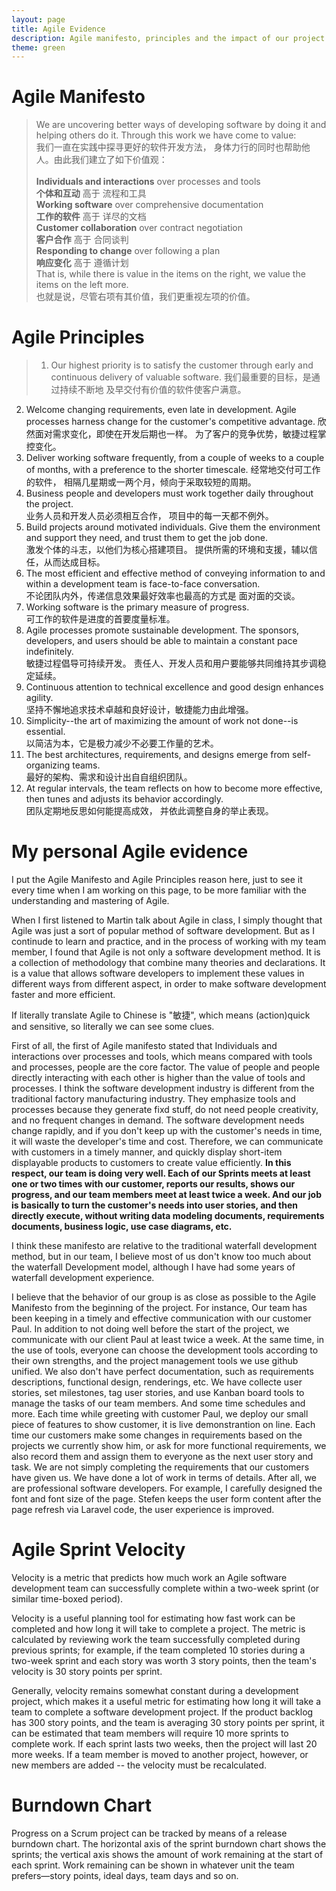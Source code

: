 ```yaml
---
layout: page
title: Agile Evidence
description: Agile manifesto, principles and the impact of our project.
theme: green
---
```



# Agile Manifesto
> We are uncovering better ways of developing
software by doing it and helping others do it.
Through this work we have come to value:<br>
我们一直在实践中探寻更好的软件开发方法，
身体力行的同时也帮助他人。由此我们建立了如下价值观：<br><br>
**Individuals and interactions** over processes and tools<br>
**个体和互动** 高于 流程和工具<br>
**Working software** over comprehensive documentation<br>
**工作的软件** 高于 详尽的文档<br>
**Customer collaboration** over contract negotiation<br>
**客户合作** 高于 合同谈判<br>
**Responding to change** over following a plan<br>
**响应变化** 高于 遵循计划<br>
That is, while there is value in the items on the right, we value the items on the left more.<br>
也就是说，尽管右项有其价值，我们更重视左项的价值。


# Agile Principles
>1. Our highest priority is to satisfy the customer
through early and continuous delivery
of valuable software.
我们最重要的目标，是通过持续不断地
及早交付有价值的软件使客户满意。
2. Welcome changing requirements, even late in 
development. Agile processes harness change for 
the customer's competitive advantage.
欣然面对需求变化，即使在开发后期也一样。
为了客户的竞争优势，敏捷过程掌控变化。
3. Deliver working software frequently, from a 
couple of weeks to a couple of months, with a 
preference to the shorter timescale.
经常地交付可工作的软件，
相隔几星期或一两个月，倾向于采取较短的周期。
4. Business people and developers must work 
together daily throughout the project.<br>
业务人员和开发人员必须相互合作，
项目中的每一天都不例外。
5. Build projects around motivated individuals. 
Give them the environment and support they need, 
and trust them to get the job done.<br>
激发个体的斗志，以他们为核心搭建项目。
提供所需的环境和支援，辅以信任，从而达成目标。
6. The most efficient and effective method of 
conveying information to and within a development 
team is face-to-face conversation.<br>
不论团队内外，传递信息效果最好效率也最高的方式是
面对面的交谈。
7. Working software is the primary measure of progress.<br>
可工作的软件是进度的首要度量标准。
8. Agile processes promote sustainable development. 
The sponsors, developers, and users should be able 
to maintain a constant pace indefinitely.<br>
敏捷过程倡导可持续开发。
责任人、开发人员和用户要能够共同维持其步调稳定延续。
9. Continuous attention to technical excellence 
and good design enhances agility.<br>
坚持不懈地追求技术卓越和良好设计，敏捷能力由此增强。
10. Simplicity--the art of maximizing the amount 
of work not done--is essential.<br>
以简洁为本，它是极力减少不必要工作量的艺术。
11. The best architectures, requirements, and designs 
emerge from self-organizing teams.<br>
最好的架构、需求和设计出自自组织团队。
12. At regular intervals, the team reflects on how 
to become more effective, then tunes and adjusts 
its behavior accordingly.<br>
团队定期地反思如何能提高成效，
并依此调整自身的举止表现。

# My personal Agile evidence
I put the Agile Manifesto and Agile Principles reason here, just to see it every time when I am working on this page, to be more familiar with the understanding and mastering of Agile. 

When I first listened to Martin talk about Agile in class, I simply thought that Agile was just a sort of popular method of software development. But as I continude to learn and practice, and in the process of working with my team member, I found that Agile is not only a software development method. It is a collection of methodology that combine many theories and declarations. It is a value that allows software developers to implement these values in different ways from different aspect, in order to make software development faster and more efficient.

If literally translate Agile to Chinese is "敏捷", which means (action)quick and sensitive, so literally we can see some clues. 

First of all, the first of Agile manifesto stated that Individuals and interactions over processes and tools, which means compared with tools and processes, people are the core factor. The value of people and people directly interacting with each other is higher than the value of tools and processes. I think the software development industry is different from the traditional factory manufacturing industry. They emphasize tools and processes because they generate fixd stuff, do not need people creativity, and no frequent changes in demand. The software development needs change rapidly, and if you don't keep up with the customer's needs in time, it will waste the developer's time and cost. Therefore, we can communicate with customers in a timely manner, and quickly display short-item displayable products to customers to create value efficiently. **In this respect, our team is doing very well. Each of our Sprints meets at least one or two times with our customer, reports our results, shows our progress, and our team members meet at least twice a week. And our job is basically to turn the customer's needs into user stories, and then directly execute, without writing data modeling documents, requirements documents, business logic, use case diagrams, etc.**


I think these manifesto are relative to the traditional waterfall development method, but in our team, I believe most of us don't know too much about the waterfall Development model, although I have had some years of waterfall development experience. 

I believe that the behavior of our group is as close as possible to the Agile Manifesto from the beginning of the project. For instance, Our team has been keeping in a timely and effective communication with our customer Paul. In addition to not doing well before the start of the project, we communicate with our client Paul at least twice a week. At the same time, in the use of tools, everyone can choose the development tools according to their own strengths, and the project management tools we use github unified. We also don't have perfect documentation, such as requirements descriptions, functional design, renderings, etc. We have collecte user stories, set milestones, tag user stories, and use Kanban board tools to manage the tasks of our team members. And some time schedules and more. Each time while greeting with customer Paul, we deploy our small piece of features to show customer, it is live demonstrantion on line. Each time our customers make some changes in requirements based on the projects we currently show him, or ask for more functional requirements, we also record them and assign them to everyone as the next user story and task. We are not simply completing the requirements that our customers have given us. We have done a lot of work in terms of details. After all, we are professional software developers. For example, I carefully designed the font and font size of the page. Stefen keeps the user form content after the page refresh via Laravel code, the user experience is improved.


# Agile Sprint Velocity
Velocity is a metric that predicts how much work an Agile software development team can successfully complete within a two-week sprint (or similar time-boxed period).

Velocity is a useful planning tool for estimating how fast work can be completed and how long it will take to complete a project. The metric is calculated by reviewing work the team successfully completed during previous sprints; for example, if the team completed 10 stories during a two-week sprint and each story was worth 3 story points, then the team's velocity is 30 story points per sprint. 

Generally, velocity remains somewhat constant during a development project, which makes it a useful metric for estimating how long it will take a team to complete a software development project. If the product backlog has 300 story points, and the team is averaging 30 story points per sprint, it can be estimated that team members will require 10 more sprints to complete work. If each sprint lasts two weeks, then the project will last 20 more weeks. If a team member is moved to another project, however, or new members are added -- the velocity must be recalculated.

# Burndown Chart
Progress on a Scrum project can be tracked by means of a release burndown chart. The horizontal axis of the sprint burndown chart shows the sprints; the vertical axis shows the amount of work remaining at the start of each sprint. Work remaining can be shown in whatever unit the team prefers—story points, ideal days, team days and so on.
